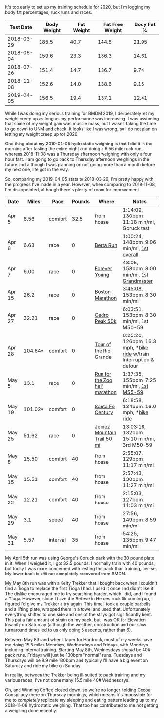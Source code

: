 It's too early to set up my training schedule for 2020, but I'm
logging my body fat percentages, ruck runs and races.

|Test Date|Body Weight|Fat Weight|Fat Free Weight|Body Fat %|
|---------|-----------|----------|---------------|----------|
|2018-03-29|185.5|40.7|144.8|21.95|
|2018-06-04|159.6|23.3|136.3|14.61|
|2018-07-26|151.4|14.7|136.7|9.74|
|2018-11-08|152.6|14.0|138.6|9.15|
|2019-04-05|156.5|19.4|137.1|12.41|

While I was doing my serious training for BMDM 2019, I deliberately
let my weight creep up as long as my performance was increasing.  I
was assuming that some of my weight gain was muscle mass, but I wasn't
taking the time to go down to UNM and check.  It looks like I was
wrong, so I do not plan on letting my weight creep up for 2020.

One thing about my 2019-04-05 hydrostatic weighing is that I did it in
the morning after fasting the entire night and doing a 6.56 mile ruck
run, whereas 2018-11-08 was a Thursday afternoon weighing with only a
four hour fast.  I am going to go back to Thursday afternoon weighings
in the future and although I was planning on not going more than a
month before my next one, life got in the way.

So, comparing my 2019-04-05 stats to 2018-03-29, I'm pretty happy with
the progress I've made in a year. However, when comparing to
2018-11-08, I'm disappointed, although there's plenty of room for
improvement.


|Date|Miles|Pace|Pounds|Where|Notes|
|----|-----|----|------|-----|-----|
|Apr 5|6.56|comfort|32.5|from house|1:14:09, 130bpm, 11:18 min/mi, Goruck test|
|Apr 6|6.63|race|0|[Berta Run](https://www.abqroadrunners.com/2019-berta-run.html)|1:00:24, 148bpm, 9:06 min/mi, [1st overall](https://www.abqroadrunners.com/fun-runs-freeforall.html)|
|Apr 7|6.00|race|0|[Forever Young](https://www.abqroadrunners.com/forever-young1.html)|48:05, 158bpm, 8:00 min/mi, [1st Grandmaster](http://www.abqroadrunners.com/uploads/6/7/7/6/6776981/2019_forever_young_results_by_age_group_men_rev.pdf)|
|Apr 15|26.2|race|0|[Boston Marathon](https://www.baa.org/races/boston-marathon)|[3:45:08](https://registration.baa.org/2019/cf/Public/iframe_ResultsSearch.cfm?mode=entry&FirstName=clifford&LastName=matthews), 153bpm, 8:30 min/mi|
|Apr 27|32.21|race|0|[Cedro Peak 50k](https://cedropeaktrailevent.wordpress.com/)|[6:03:51](http://ultrasignup.com/results_event.aspx?did=60031#id220546), 153bpm, 8:30 min/mi, 1st M50-59|
|Apr 28|104.64*|comfort|0|[Tour of the Rio Grande](http://www.touroftheriogrande.com/)|6:25:26, 126bpm, 16.3 mph, *[bike ride](https://www.facebook.com/touroftheriogrande) w/train interruption & detour|
|May 5|13.1|race|0|[Run for the Zoo half marathon](http://runforthezoo.org/)|1:37:35, 155bpm, 7:25 min/mi, [1st M55-59](https://www.athlinks.com/event/34346/results/Event/729962/Course/1205623/Division/1074219/Results)|
|May 19|101.02*|comfort|0|[Santa Fe Century](http://santafecentury.com/)|6:18:58, 134bpm, 16.0 mph, *[bike ride](https://s3.amazonaws.com/photostockplus/users/77045/ph/fc7bfb22f65a0a16b38709e7b6a8705d_l.jpg)|
|May 25|51.62|race|0|[Jemez Mountain Trail 50 mi](https://www.jemezmountaintrailruns.org/course)|[13:03:18](http://ultrasignup.com/results_event.aspx?did=58666#id220546), 132bpm, 15:10 min/mi, 3rd M50-59|
|May 8|15.50|comfort|40|from house|2:55:07, 129bpm, 11:17 min/mi|
|May 15|15.51|comfort|40|from house|2:57:43, 130bpm, 11:27 min/mi|
|May 22|12.21|comfort|40|from house|2:15:03, 127bpm, 11:03 min/mi|
|May 29|3.1|speed|40|from house|27:56, 149bpm, 8:59 min/mi|
|May 31|5.57|interval|35|from house|54:25, 135bpm, 9:47 min/mi|

My April 5th run was using George's Goruck pack with the 30 pound
plate in it. When I weighed it, I got 32.5 pounds.  I normally train
with 40 pounds, but today I was more concerned with testing the pack
than training, per-se.  My lower back is *still* not completely
recovered from BMDM.

My May 8th run was with a Kelty Trekker that I bought back when I
couldn't find a Tioga to replace the first Tioga I had.  I used it
once and didn't like it. The dislike encouraged me to try searching
harder, which I did, and I found a Tioga.  However, since I have the
Believe in Heroes ruck 5k coming up, I figured I'd give my Trekker a
try again.  This time I took a couple barbells and a lifting plate,
wrapped them in a towel and used that.  Unfortunately everything
shifted to one side and one of the stays got significantly bent.  This
put a fair amount of strain on my back, but I was OK for Elevation
Insanity on Saturday (although the weather, construction and our slow
turnaround times led to us only doing 5 ascents, rather than 6).

Between May 8th and when I taper for Hardrock, most of my weeks have
me doing 15.5 miles Mondays, Wednesdays and Fridays, with Mondays
including interval training.  Starting May 8th, Wednesdays _should_ be
40# pack runs.  Fridays will just be 130bpm "normal" runs.  Tuesdays
and Thursdays will be 8.9 mile 130bpm and typically I'll have a big
event on Saturday and ride my bike on Sunday.

In reality, between the Trekker being ill-suited to pack training and
my various races, I've not done many 15.5 mile 40# Wednesdays.

Oh, and Winning Coffee closed down, so we're no longer holding Cocoa
Conspiracy there on Thursday mornings, which means it's impossible for
me to *completely* replicate my sleeping and eating pattern leading up
to my 2018-11-08 hydrostatic weighing. That too has contributed to me
not getting a weighing done recently.